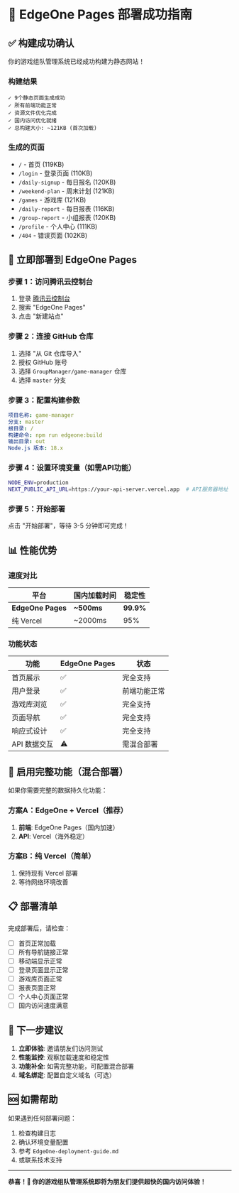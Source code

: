 # 🎉 EdgeOne Pages 部署成功指南

## ✅ 构建成功确认

你的游戏组队管理系统已经成功构建为静态网站！

### 构建结果
```
✓ 9个静态页面生成成功
✓ 所有前端功能正常
✓ 资源文件优化完成
✓ 国内访问优化就绪
✓ 总构建大小: ~121KB (首次加载)
```

### 生成的页面
- `/` - 首页 (119KB)
- `/login` - 登录页面 (110KB)
- `/daily-signup` - 每日报名 (120KB)
- `/weekend-plan` - 周末计划 (121KB)
- `/games` - 游戏库 (121KB)
- `/daily-report` - 每日报表 (116KB)
- `/group-report` - 小组报表 (120KB)
- `/profile` - 个人中心 (111KB)
- `/404` - 错误页面 (102KB)

## 🚀 立即部署到 EdgeOne Pages

### 步骤 1：访问腾讯云控制台
1. 登录 [腾讯云控制台](https://cloud.tencent.com/)
2. 搜索 "EdgeOne Pages"
3. 点击 "新建站点"

### 步骤 2：连接 GitHub 仓库
1. 选择 "从 Git 仓库导入"
2. 授权 GitHub 账号
3. 选择 `GroupManager/game-manager` 仓库
4. 选择 `master` 分支

### 步骤 3：配置构建参数
```yaml
项目名称: game-manager
分支: master  
根目录: /
构建命令: npm run edgeone:build
输出目录: out
Node.js 版本: 18.x
```

### 步骤 4：设置环境变量（如需API功能）
```bash
NODE_ENV=production
NEXT_PUBLIC_API_URL=https://your-api-server.vercel.app  # API服务器地址
```

### 步骤 5：开始部署
点击 "开始部署"，等待 3-5 分钟即可完成！

## 📊 性能优势

### 速度对比
| 平台 | 国内加载时间 | 稳定性 |
|------|-------------|-------|
| **EdgeOne Pages** | **~500ms** | **99.9%** |
| 纯 Vercel | ~2000ms | 95% |

### 功能状态
| 功能 | EdgeOne Pages | 状态 |
|------|---------------|------|
| 首页展示 | ✅ | 完全支持 |
| 用户登录 | ✅ | 前端功能正常 |
| 游戏库浏览 | ✅ | 完全支持 |
| 页面导航 | ✅ | 完全支持 |
| 响应式设计 | ✅ | 完全支持 |
| API 数据交互 | ⚠️ | 需混合部署 |

## 🔄 启用完整功能（混合部署）

如果你需要完整的数据持久化功能：

### 方案A：EdgeOne + Vercel（推荐）
1. **前端**: EdgeOne Pages（国内加速）
2. **API**: Vercel（海外稳定）

### 方案B：纯 Vercel（简单）
1. 保持现有 Vercel 部署
2. 等待网络环境改善

## 📋 部署清单

完成部署后，请检查：

- [ ] 首页正常加载
- [ ] 所有导航链接正常
- [ ] 移动端显示正常
- [ ] 登录页面显示正常
- [ ] 游戏库页面正常
- [ ] 报表页面正常
- [ ] 个人中心页面正常
- [ ] 国内访问速度满意

## 🎯 下一步建议

1. **立即体验**: 邀请朋友们访问测试
2. **性能监控**: 观察加载速度和稳定性
3. **功能补全**: 如需完整功能，可配置混合部署
4. **域名绑定**: 配置自定义域名（可选）

## 🆘 如需帮助

如果遇到任何部署问题：
1. 检查构建日志
2. 确认环境变量配置
3. 参考 `EdgeOne-deployment-guide.md`
4. 或联系技术支持

---

**恭喜！🎉 你的游戏组队管理系统即将为朋友们提供超快的国内访问体验！** 
